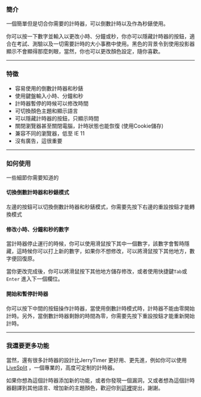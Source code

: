 ### 簡介

一個簡單但是切合你需要的計時器，可以倒數計時以及作為秒錶使用。<br>

你可以按一下數字並輸入以更改小時、分鐘或秒，你亦可以隱藏計時器的按鈕，適合在考試、測驗以及一切需要計時的大小事務中使用。黑色的背景令到使用投影器顯示不會顯得那麼刺眼，當然，你也可以更改顏色設定，隨你喜歡。

<hr>

### 特徵

- 容易使用的倒數計時器和秒錶
- 使用鍵盤輸入小時、分鐘和秒
- 計時器暫停的時候可以修改時間
- 可切換顏色主題和顯示語言
- 可以隱藏計時器的按鈕，只顯示時間
- 關閉瀏覽器甚至關閉電腦，計時狀態也能恢復 (使用Cookie儲存)
- 兼容不同的瀏覽器，低至 IE 11
- 沒有廣告，這很重要

<hr>

### 如何使用

一些細節你需要知道的
<br>

#### 切換倒數計時器和秒錶模式
左邊的按鈕可以切換倒數計時器和秒錶模式，你需要先按下右邊的重設按鈕才能轉換模式
<br>

#### 修改小時、分鐘和秒的數字
當計時器停止運行的時候，你可以使用滑鼠按下其中一個數字，該數字會暫時隱藏，這時候你可以打上新的數字，如果你不想修改，可以將滑鼠按下其他地方，數字便回復原。<br>

當你更改完成後，你可以將滑鼠按下其他地方儲存修改，或者使用快捷鍵`Tab`或`Enter` 進入下一個欄位。
<br>

#### 開始和暫停計時器
你可以按下中間的按鈕操作計時器，當使用倒數計時模式時，計時器不能由零開始計時。另外，當倒數計時器剩餘的時間為零，你需要先按下重設按鈕才能重新開始計時。


<hr>

### 我還要更多功能

當然，還有很多計時器的設計比JerryTimer 更好用、更先進，例如你可以使用 [LiveSplit](https://livesplit.org) ，一個專業的，高度可定制的計時器。

如果你想為這個計時器添加新的功能，或者你發現一個漏洞，又或者想為這個計時器翻譯到其他語言、增加新的主題顏色，歡迎你到[這裡](https://github.com/Jerrylum/timer/issues/new)提出，謝謝。
